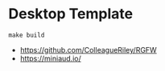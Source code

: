 # Desktop Template

```
make build
```

- https://github.com/ColleagueRiley/RGFW
- https://miniaud.io/
